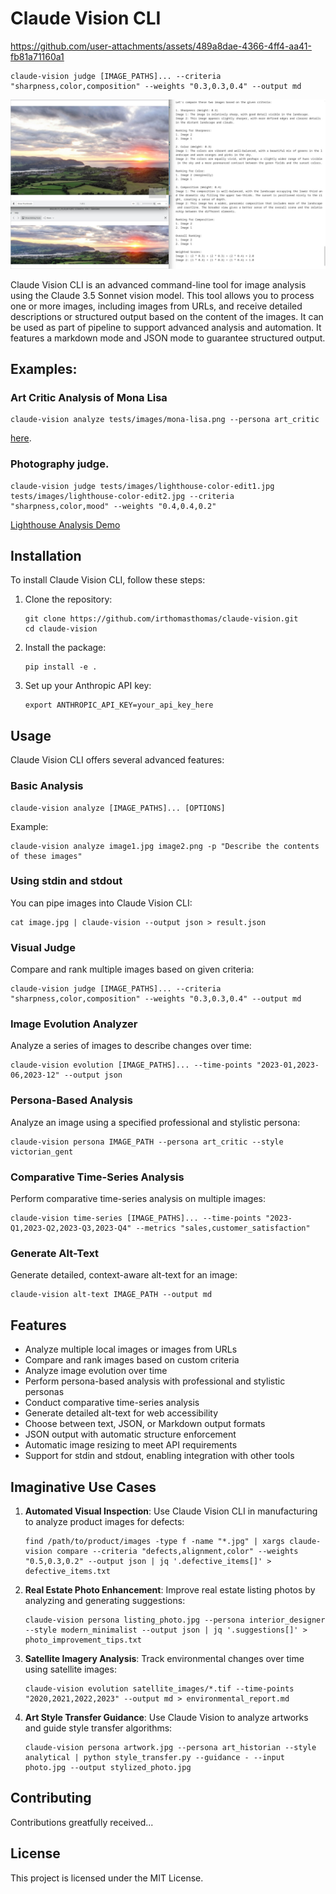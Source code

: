 # Claude Vision CLI

https://github.com/user-attachments/assets/489a8dae-4366-4ff4-aa41-fb81a71160a1


```
claude-vision judge [IMAGE_PATHS]... --criteria "sharpness,color,composition" --weights "0.3,0.3,0.4" --output md
```

![Visual Judge Demo](visual-judge-demo.jpg)

Claude Vision CLI is an advanced command-line tool for image analysis using the Claude 3.5 Sonnet vision model. This tool allows you to process one or more images, including images from URLs, and receive detailed descriptions or structured output based on the content of the images. It can be used as part of pipeline to support advanced analysis and automation. It features a markdown mode and JSON mode to guarantee structured output.

## Examples:
### Art Critic Analysis of Mona Lisa
```
claude-vision analyze tests/images/mona-lisa.png --persona art_critic
```
[here](examples/mona-lisa-analysis.md).

### Photography judge.
```
claude-vision judge tests/images/lighthouse-color-edit1.jpg tests/images/lighthouse-color-edit2.jpg --criteria "sharpness,color,mood" --weights "0.4,0.4,0.2"
```
[Lighthouse Analysis Demo](examples/lighthouse.md)

## Installation

To install Claude Vision CLI, follow these steps:

1. Clone the repository:
   ```
   git clone https://github.com/irthomasthomas/claude-vision.git
   cd claude-vision
   ```

2. Install the package:
   ```
   pip install -e .
   ```

3. Set up your Anthropic API key:
   ```
   export ANTHROPIC_API_KEY=your_api_key_here
   ```

## Usage

Claude Vision CLI offers several advanced features:

### Basic Analysis
```
claude-vision analyze [IMAGE_PATHS]... [OPTIONS]
```

Example:
```
claude-vision analyze image1.jpg image2.png -p "Describe the contents of these images"
```

### Using stdin and stdout
You can pipe images into Claude Vision CLI:
```
cat image.jpg | claude-vision --output json > result.json
```

### Visual Judge
Compare and rank multiple images based on given criteria:
```
claude-vision judge [IMAGE_PATHS]... --criteria "sharpness,color,composition" --weights "0.3,0.3,0.4" --output md
```

### Image Evolution Analyzer
Analyze a series of images to describe changes over time:
```
claude-vision evolution [IMAGE_PATHS]... --time-points "2023-01,2023-06,2023-12" --output json
```

### Persona-Based Analysis
Analyze an image using a specified professional and stylistic persona:
```
claude-vision persona IMAGE_PATH --persona art_critic --style victorian_gent
```

### Comparative Time-Series Analysis
Perform comparative time-series analysis on multiple images:
```
claude-vision time-series [IMAGE_PATHS]... --time-points "2023-Q1,2023-Q2,2023-Q3,2023-Q4" --metrics "sales,customer_satisfaction"
```

### Generate Alt-Text
Generate detailed, context-aware alt-text for an image:
```
claude-vision alt-text IMAGE_PATH --output md
```

## Features

- Analyze multiple local images or images from URLs
- Compare and rank images based on custom criteria
- Analyze image evolution over time
- Perform persona-based analysis with professional and stylistic personas
- Conduct comparative time-series analysis
- Generate detailed alt-text for web accessibility
- Choose between text, JSON, or Markdown output formats
- JSON output with automatic structure enforcement
- Automatic image resizing to meet API requirements
- Support for stdin and stdout, enabling integration with other tools

## Imaginative Use Cases
<!-- Todo: Use judge to place image sets on trial and delete the junkers. -->

1. **Automated Visual Inspection**: Use Claude Vision CLI in manufacturing to analyze product images for defects:
   ```
   find /path/to/product/images -type f -name "*.jpg" | xargs claude-vision compare --criteria "defects,alignment,color" --weights "0.5,0.3,0.2" --output json | jq '.defective_items[]' > defective_items.txt
   ```

2. **Real Estate Photo Enhancement**: Improve real estate listing photos by analyzing and generating suggestions:
   ```
   claude-vision persona listing_photo.jpg --persona interior_designer --style modern_minimalist --output json | jq '.suggestions[]' > photo_improvement_tips.txt

3. **Satellite Imagery Analysis**: Track environmental changes over time using satellite images:
   ```
   claude-vision evolution satellite_images/*.tif --time-points "2020,2021,2022,2023" --output md > environmental_report.md
   ```
4. **Art Style Transfer Guidance**: Use Claude Vision to analyze artworks and guide style transfer algorithms:
   ```
   claude-vision persona artwork.jpg --persona art_historian --style analytical | python style_transfer.py --guidance - --input photo.jpg --output stylized_photo.jpg
   ```

## Contributing

Contributions greatfully received...

## License

This project is licensed under the MIT License.
